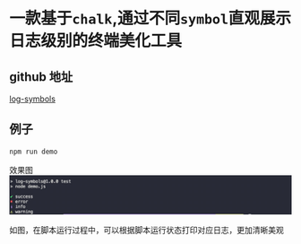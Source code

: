 # 一款基于`chalk`,通过不同`symbol`直观展示日志级别的终端美化工具

## github 地址

[log-symbols](https://github.com/sindresorhus/log-symbols)

## 例子

```bash
npm run demo
```

效果图
![demo](./pic.jpg)

如图，在脚本运行过程中，可以根据脚本运行状态打印对应日志，更加清晰美观
